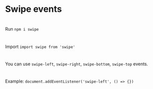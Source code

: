 # Swipe events
#
Run `npm i swipe`
#
Import `import swipe from 'swipe'`
#
You can use `swipe-left`, `swipe-right`, `swipe-bottom`, `swipe-top` events.
#
Example: `document.addEventListener('swipe-left', () => {})`
